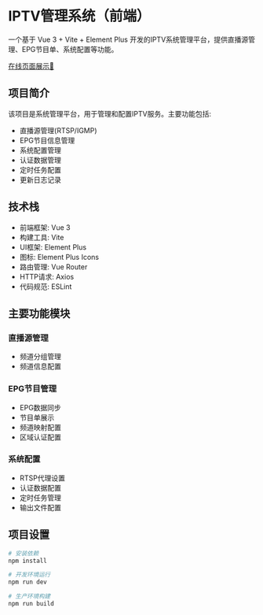 # IPTV管理系统（前端）

一个基于 Vue 3 + Vite + Element Plus 开发的IPTV系统管理平台，提供直播源管理、EPG节目单、系统配置等功能。

[在线页面展示🚀](https://mcspace-start.github.io/iptvSystem/)

## 项目简介

该项目是系统管理平台，用于管理和配置IPTV服务。主要功能包括:

- 直播源管理(RTSP/IGMP)
- EPG节目信息管理 
- 系统配置管理
- 认证数据管理
- 定时任务配置
- 更新日志记录

## 技术栈

- 前端框架: Vue 3
- 构建工具: Vite
- UI框架: Element Plus
- 图标: Element Plus Icons
- 路由管理: Vue Router
- HTTP请求: Axios
- 代码规范: ESLint

## 主要功能模块

### 直播源管理
- 频道分组管理
- 频道信息配置

### EPG节目管理
- EPG数据同步
- 节目单展示
- 频道映射配置
- 区域认证配置

### 系统配置
- RTSP代理设置
- 认证数据配置  
- 定时任务管理
- 输出文件配置

## 项目设置

```bash
# 安装依赖
npm install

# 开发环境运行
npm run dev

# 生产环境构建
npm run build
```
